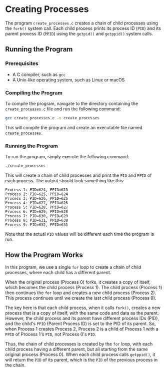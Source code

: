 # Creating Processes

The program `create_processes.c` creates a chain of child processes using the `fork()` system call. Each child process prints its process ID (`PID`) and its parent process ID (`PPID`) using the `getpid()` and `getppid()` system calls.

## Running the Program

### Prerequisites

- A C compiler, such as `gcc`
- A Unix-like operating system, such as Linux or macOS

### Compiling the Program

To compile the program, navigate to the directory containing the `create_processes.c` file and run the following command:

```bash
gcc create_processes.c -o create_processes
```

This will compile the program and create an executable file named `create_processes`.

### Running the Program

To run the program, simply execute the following command:

```bash
./create_processes
```

This will create a chain of child processes and print the `PID` and `PPID` of each process. The output should look something like this:

```
Process 1: PID=624, PPID=623
Process 2: PID=625, PPID=624
Process 3: PID=626, PPID=625
Process 4: PID=627, PPID=626
Process 5: PID=628, PPID=627
Process 6: PID=629, PPID=628
Process 7: PID=630, PPID=629
Process 8: PID=631, PPID=630
Process 9: PID=632, PPID=631
```

Note that the actual `PID` values will be different each time the program is run.

## How the Program Works

In this program, we use a single `for` loop to create a chain of child processes, where each child has a different parent.

When the original process (Process 0) forks, it creates a copy of itself, which becomes the child process (Process 1). The child process (Process 1) then continues the `for` loop and creates a new child process (Process 2). This process continues until we create the last child process (Process 9).

The key here is that each child process, when it calls `fork()`, creates a new process that is a copy of itself, with the same code and data as the parent. However, the child process and its parent have different process IDs (PID), and the child's `PPID` (Parent Process ID) is set to the PID of its parent. So, when Process 1 creates Process 2, Process 2 is a child of Process 1 with a `PPID` of Process 1's `PID`, not Process 0's `PID`.

Thus, the chain of child processes is created by the `for` loop, with each child process having a different parent, but all starting from the same original process (Process 0). When each child process calls `getppid()`, it will return the `PID` of its parent, which is the `PID` of the previous process in the chain.
